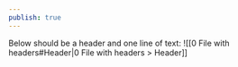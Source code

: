 ```yaml
---
publish: true
---
```


Below should be a header and one line of text: 
![[0 File with headers#Header|0 File with headers > Header]]

